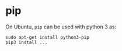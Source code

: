 # pip

On Ubuntu, `pip` can be used with python 3 as:

    sudo apt-get install python3-pip
    pip3 install ...
